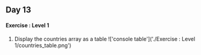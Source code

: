 ## Day 13

#### Exercise : Level 1

1) Display the countries array as a table 
!['console table']('./Exercise : Level 1/countries_table.png')
